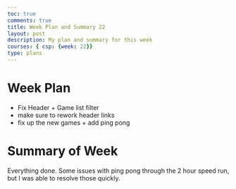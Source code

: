 ```yaml
---
toc: true
comments: true
title: Week Plan and Summary 22
layout: post
description: My plan and summary for this week
courses: { csp: {week: 22}}
type: plans
---
```


# Week Plan
- Fix Header + Game list filter
- make sure to rework header links
- fix up the new games + add ping pong

# Summary of Week
Everything done. Some issues with ping pong through the 2 hour speed run, but I was able to resolve those quickly. 